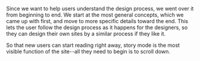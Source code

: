 
Since we want to help users understand the design process, we went over it from beginning to end. We start at the most general concepts, which we came up with first, and move to more specific details toward the end. This lets the user follow the design process as it happens for the designers, so they can design their own sites by a similar process if they like it.

So that new users can start reading right away, story mode is the most visible function of the site--all they need to begin is to scroll down.

